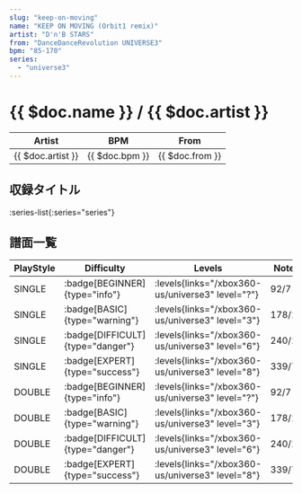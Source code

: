```yaml
---
slug: "keep-on-moving"
name: "KEEP ON MOVING (Orbit1 remix)"
artist: "D'n'B STARS"
from: "DanceDanceRevolution UNIVERSE3"
bpm: "85-170"
series:
  - "universe3"
---
```


# {{ $doc.name }} / {{ $doc.artist }}

|Artist|BPM|From|
|------|---|----|
|{{ $doc.artist }}|{{ $doc.bpm }}|{{ $doc.from }}|

## 収録タイトル

:series-list{:series="series"}

## 譜面一覧

|PlayStyle|Difficulty|Levels|Notes|Movie|
|---------|----------|------|-----|-----|
|SINGLE| :badge[BEGINNER]{type="info"}|<div class="field is-grouped is-grouped-multiline"> :levels{links="/xbox360-us/universe3" level="?"}</div>|92/7||
|SINGLE| :badge[BASIC]{type="warning"}|<div class="field is-grouped is-grouped-multiline"> :levels{links="/xbox360-us/universe3" level="3"}</div>|178/12||
|SINGLE| :badge[DIFFICULT]{type="danger"}|<div class="field is-grouped is-grouped-multiline"> :levels{links="/xbox360-us/universe3" level="6"}</div>|240/19||
|SINGLE| :badge[EXPERT]{type="success"}|<div class="field is-grouped is-grouped-multiline"> :levels{links="/xbox360-us/universe3" level="8"}</div>|339/7||
|DOUBLE| :badge[BEGINNER]{type="info"}|<div class="field is-grouped is-grouped-multiline"> :levels{links="/xbox360-us/universe3" level="?"}</div>|92/7||
|DOUBLE| :badge[BASIC]{type="warning"}|<div class="field is-grouped is-grouped-multiline"> :levels{links="/xbox360-us/universe3" level="3"}</div>|178/12||
|DOUBLE| :badge[DIFFICULT]{type="danger"}|<div class="field is-grouped is-grouped-multiline"> :levels{links="/xbox360-us/universe3" level="6"}</div>|240/19||
|DOUBLE| :badge[EXPERT]{type="success"}|<div class="field is-grouped is-grouped-multiline"> :levels{links="/xbox360-us/universe3" level="8"}</div>|339/7||
